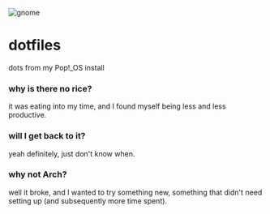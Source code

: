 ![gnome](https://xix.ph0x.me/asdflk.png)

# dotfiles
dots from my Pop!\_OS install 

### why is there no rice?
it was eating into my time, and I found myself being less and less productive. 

### will I get back to it?
yeah definitely, just don't know when.

### why not Arch?
well it broke, and I wanted to try something new, something that didn't need setting up (and subsequently more time spent).
